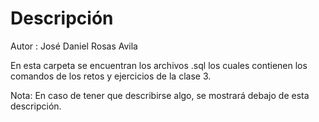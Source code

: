 # Descripción
Autor : José Daniel Rosas Avila

En esta carpeta se encuentran los archivos .sql los cuales contienen los comandos de los retos y ejercicios de la clase 3.

Nota: En caso de tener que describirse algo, se mostrará debajo de esta descripción.






